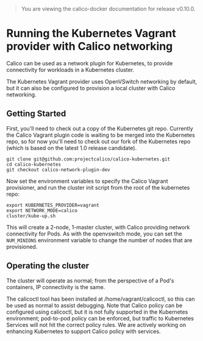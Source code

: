 > You are viewing the calico-docker documentation for release v0.10.0.

# Running the Kubernetes Vagrant provider with Calico networking
Calico can be used as a network plugin for Kubernetes, to provide connectivity for workloads in a Kubernetes cluster.

The Kubernetes Vagrant provider uses OpenVSwitch networking by default, but it can also be configured to provision a local cluster with Calico networking.

## Getting Started
First, you'll need to check out a copy of the Kubernetes git repo. Currently the Calico Vagrant plugin code is waiting to be merged into the Kubernetes repo, so for now you'll need to check out our fork of the Kubernetes repo (which is based on the latest 1.0 release candidate).
```
git clone git@github.com:projectcalico/calico-kubernetes.git
cd calico-kubernetes
git checkout calico-network-plugin-dev
```

Now set the environment variables to specify the Calico Vagrant provisioner, and run the cluster init script from the root of the kubernetes repo:
```
export KUBERNETES_PROVIDER=vagrant
export NETWORK_MODE=calico
cluster/kube-up.sh
```

This will create a 2-node, 1-master cluster, with Calico providing network connectivity for Pods. As with the openvswitch mode, you can set the `NUM_MINIONS` environment variable to change the number of nodes that are provisioned.

## Operating the cluster
The cluster will operate as normal; from the perspective of a Pod's containers, IP connectivity is the same.

The calicoctl tool has been installed at /home/vagrant/calicoctl, so this can be used as normal to assist debugging. Note that Calico policy can be configured using calicoctl, but it is not fully supported in the Kubernetes environment; pod-to-pod policy can be enforced, but traffic to Kubernetes Services will not hit the correct policy rules. We are actively working on enhancing Kubernetes to support Calico policy with services.
